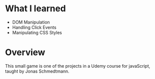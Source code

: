 # What I learned

- DOM Manipulation
- Handling Click Events
- Manipulating CSS Styles

# Overview

This small game is one of the projects in a Udemy course for javaScript,
taught by Jonas Schmedtmann.
